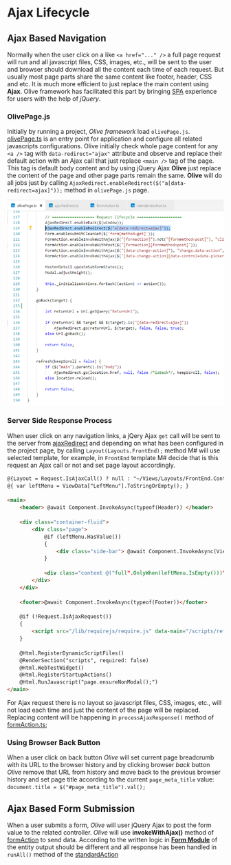 # Ajax Lifecycle

## Ajax Based Navigation
Normally when the user click on a like `<a href="..." />` a full page request will run and all javascript files, CSS, images, etc., will be sent to the user and browser should download all the content each time of each request. But usually most page parts share the same content like footer, header, CSS and etc. It is much more efficient to just replace the main content using **Ajax**. Olive framework has facilitated this part by bringing [SPA](https://en.wikipedia.org/wiki/Single-page_application) experience for users with the help of *jQuery*.

### OlivePage.js
Initially by running a project, *Olive framework* load `olivePage.js`. [olivePage.ts](https://github.com/Geeksltd/Olive.MvcJs/blob/master/src/olivePage.ts#L119) is an entry point for application and configure all related javascripts configurations. Olive initially check whole page content for any `<a />` tag with `data-redirect="ajax"` attribute and observe and replace their default action with an Ajax call that just replace `<main />` tag of the page. This tag is default body content and by using jQuery Ajax **Olive** just replace the content of the page and other page parts remain the same. **Olive** will do all jobs just by calling `AjaxRedirect.enableRedirect($("a[data-redirect=ajax]"));` method in `olivePage.js` page.

![Configure Ajax redirect method](images/olivePage-enableRedirect.PNG)

### Server Side Response Process

When user click on any navigation links, a jQery Ajax `get` call will be sent to the server from [ajaxRedirect](https://github.com/Geeksltd/Olive.MvcJs/blob/master/src/mvc/ajaxRedirect.ts#L42) and depending on what has been configured in the project page, by calling `Layout(Layouts.FrontEnd);` method M# will use selected template, for example, in `FrontEnd` template M# decide that is this request an Ajax call or not and set page layout accordingly.

```HTML
@{Layout = Request.IsAjaxCall() ? null : "~/Views/Layouts/FrontEnd.Container.cshtml";}
@{ var leftMenu = ViewData["LeftMenu"].ToStringOrEmpty(); }

<main>
    <header> @await Component.InvokeAsync(typeof(Header)) </header>

    <div class="container-fluid">
        <div class="page">
            @if (leftMenu.HasValue())
            {
                <div class="side-bar"> @await Component.InvokeAsync(ViewData["LeftMenu"].ToString()) </div>
            }

            <div class="content @("full".OnlyWhen(leftMenu.IsEmpty()))">@RenderBody()</div>
        </div>
    </div>

    <footer>@await Component.InvokeAsync(typeof(Footer))</footer>

    @if (!Request.IsAjaxRequest())
    {
        <script src="/lib/requirejs/require.js" data-main="/scripts/references"></script>
    }

    @Html.RegisterDynamicScriptFiles()
    @RenderSection("scripts", required: false)
    @Html.WebTestWidget()
    @Html.RegisterStartupActions()
    @Html.RunJavascript("page.ensureNonModal();")
</main>
```

For Ajax request there is no layout so javascript files, CSS, images, etc., will not load each time and just the content of the page will be replaced. Replacing content will be happening in `processAjaxResponse()` method of [formAction.ts](https://github.com/Geeksltd/Olive.MvcJs/blob/master/src/mvc/formAction.ts#L106);

### Using Browser Back Button
When a user click on back button *Olive* will set current page breadcrumb with its URL to the browser history and by clicking browser *back* button *Olive* remove that URL from history and move back to the previous browser history and set page title according to the  current `page_meta_title` value: `document.title = $("#page_meta_title").val();`

## Ajax Based Form Submission
When a user submits a form, *Olive* will user jQuery Ajax to post the form value to the related controller. *Olive* will use **invokeWithAjax()** method of [formAction](https://github.com/Geeksltd/Olive.MvcJs/blob/master/src/mvc/formAction.ts#L52) to send data. According to the written logic in **[Form Module](https://github.com/Geeksltd/MSharp.Docs/blob/master/Basics/Concepts.md)** of the entity output should be different and all response has been handled in `runAll()` method of the [standardAction](https://github.com/Geeksltd/Olive.MvcJs/blob/master/src/mvc/standardAction.ts#L27)